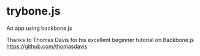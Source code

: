 trybone.js
==========

An app using backbone.js

Thanks to Thomas Davis for his excellent beginner tutorial on Backbone.js
https://github.com/thomasdavis
